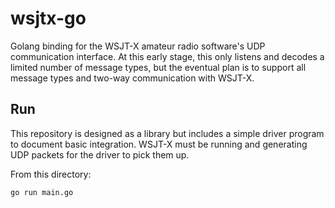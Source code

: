 # wsjtx-go

Golang binding for the WSJT-X amateur radio software's UDP communication interface. At this early
stage, this only listens and decodes a limited number of message types, but the eventual plan is to
support all message types and two-way communication with WSJT-X.

## Run

This repository is designed as a library but includes a simple driver program to document basic
integration. WSJT-X must be running and generating UDP packets for the driver to pick them up.

From this directory:

```shell script
go run main.go
```
